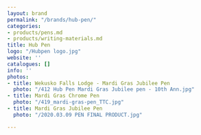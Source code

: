 ```yaml
---
layout: brand
permalink: "/brands/hub-pen/"
categories:
- products/pens.md
- products/writing-materials.md
title: Hub Pen
logo: "/Hubpen logo.jpg"
website: ''
catalogues: []
info: ''
photos:
- title: Wekusko Falls Lodge - Mardi Gras Jubilee Pen
  photo: "/412 Hub Pen Mardi Gras Jubilee pen - 10th Ann.jpg"
- title: Mardi Gras Chrome Pen
  photo: "/419_mardi-gras-pen_TTC.jpg"
- title: Mardi Gras Jubilee Pen
  photo: "/2020.03.09 PEN FINAL PRODUCT.jpg"

---
```

